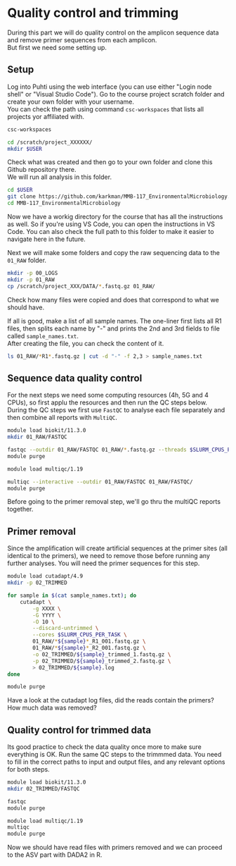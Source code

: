 # Quality control and trimming

During this part we will do quality control on the amplicon sequence data and remove primer sequences from each amplicon.  
But first we need some setting up.  

## Setup

Log into Puhti using the web interface (you can use either "Login node shell" or "Visual Studio Code"). Go to the course project scratch folder and create your own folder with your username.  
You can check the path using command `csc-workspaces` that lists all projects yor affiliated with.  

```bash
csc-workspaces

cd /scratch/project_XXXXXX/
mkdir $USER
```

Check what was created and then go to your own folder and clone this Github repository there.  
We will run all analysis in this folder.  

```bash 
cd $USER
git clone https://github.com/karkman/MMB-117_EnvironmentalMicrobiology.git
cd MMB-117_EnvironmentalMicrobiology
```

Now we have a workig directory for the course that has all the instructions as well. So if you're using VS Code, you can open the instructions in VS Code. You can also check the full path to this folder to make it easier to navigate here in the future.  

Next we will make some folders and copy the raw sequencing data to the `01_RAW` folder.  

```bash
mkdir -p 00_LOGS
mkdir -p 01_RAW
cp /scratch/project_XXX/DATA/*.fastq.gz 01_RAW/
```

Check how many files were copied and does that correspond to what we should have.  

If all is good, make a list of all sample names. The one-liner first lists all R1 files, then splits each name by "-" and prints the 2nd and 3rd fields to file called `sample_names.txt`.  
After creating the file, you can check the content of it.  

```bash
ls 01_RAW/*R1*.fastq.gz | cut -d "-" -f 2,3 > sample_names.txt
```

## Sequence data quality control

For the next steps we need some computing resources (4h, 5G and 4 CPUs), so first applu the resources and then run the QC steps below.  
During the QC steps we first use `FastQC` to analyse each file separately and then combine all reports with `MultiQC`.  

```bash
module load biokit/11.3.0
mkdir 01_RAW/FASTQC

fastqc --outdir 01_RAW/FASTQC 01_RAW/*.fastq.gz --threads $SLURM_CPUS_PER_TASK
module purge

module load multiqc/1.19

multiqc --interactive --outdir 01_RAW/FASTQC 01_RAW/FASTQC/
module purge
```

Before going to the primer removal step, we'll go thru the multiQC reports together.  

## Primer removal

Since the amplification will create artificial sequences at the primer sites (all identical to the primers), we need to remove those before running any further analyses. You will need the primer sequences for this step.  

```bash
module load cutadapt/4.9
mkdir -p 02_TRIMMED

for sample in $(cat sample_names.txt); do 
    cutadapt \
        -g XXXX \
        -G YYYY \
        -O 10 \
        --discard-untrimmed \
        --cores $SLURM_CPUS_PER_TASK \
        01_RAW/*${sample}*_R1_001.fastq.gz \
        01_RAW/*${sample}*_R2_001.fastq.gz \
        -o 02_TRIMMED/${sample}_trimmed_1.fastq.gz \
        -p 02_TRIMMED/${sample}_trimmed_2.fastq.gz \
        > 02_TRIMMED/${sample}.log
done

module purge
```

Have a look at the cutadapt log files, did the reads contain the primers? How much data was removed?  

## Quality control for trimmed data

Its good practice to check the data quality once more to make sure everything is OK. Run the same QC steps to the trimmmed data. You need to fill in the correct paths to input and output files, and any relevant options for both steps.  

```bash
module load biokit/11.3.0
mkdir 02_TRIMMED/FASTQC

fastqc 
module purge

module load multiqc/1.19
multiqc
module purge
```

Now we should have read files with primers removed and we can proceed to the ASV part with DADA2 in R.
